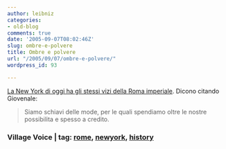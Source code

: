 ```yaml
---
author: leibniz
categories:
- old-blog
comments: true
date: '2005-09-07T08:02:46Z'
slug: ombre-e-polvere
title: Ombre e polvere
url: "/2005/09/07/ombre-e-polvere/"
wordpress_id: 93

---
```

[La New York di oggi ha gli stessi vizi della Roma imperiale](http://www.villagevoice.com/nyclife/0535,essay,67265,15.html). Dicono citando Giovenale:

> Siamo schiavi delle mode, per le quali spendiamo oltre le nostre possibilita e spesso a credito.




### Village Voice | tag: [rome](http://www.technorati.com/tags/rome), [newyork](http://www.technorati.com/tags/newyork), [history](http://www.technorati.com/tags/history)


